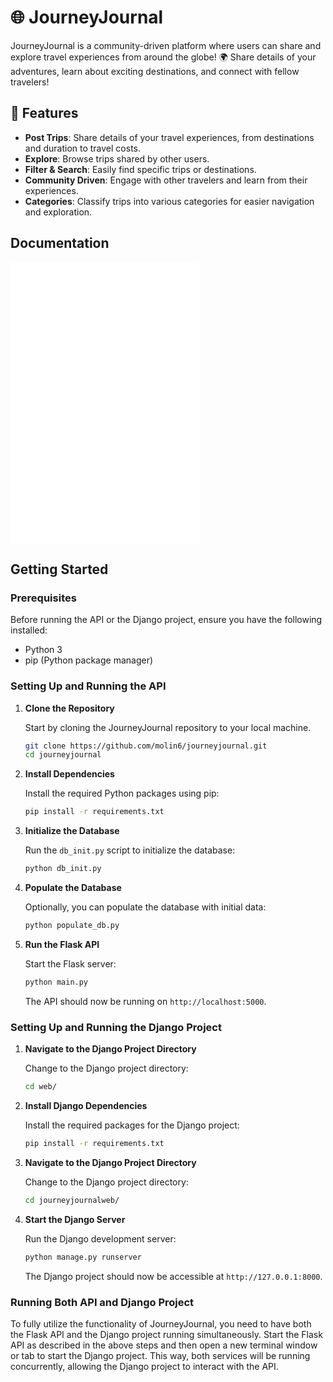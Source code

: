 # 🌐 JourneyJournal

JourneyJournal is a community-driven platform where users can share and explore travel experiences from around the globe! 🌍 Share details of your adventures, learn about exciting destinations, and connect with fellow travelers!

## 🚀 Features

- **Post Trips**: Share details of your travel experiences, from destinations and duration to travel costs.
- **Explore**: Browse trips shared by other users.
- **Filter & Search**: Easily find specific trips or destinations.
- **Community Driven**: Engage with other travelers and learn from their experiences.
- **Categories**: Classify trips into various categories for easier navigation and exploration.

## Documentation
![Data Dictionary](./docs/DataDictionary.md)
![Queries](./docs/Queries.md)
![API Endpoint Documentation](./docs/APIEndPoints.md)

## Getting Started

### Prerequisites

Before running the API or the Django project, ensure you have the following installed:
- Python 3
- pip (Python package manager)

### Setting Up and Running the API

1. **Clone the Repository**

   Start by cloning the JourneyJournal repository to your local machine.

   ```bash
   git clone https://github.com/molin6/journeyjournal.git
   cd journeyjournal
   ```

2. **Install Dependencies**

   Install the required Python packages using pip:

   ```bash
   pip install -r requirements.txt
   ```

3. **Initialize the Database**

   Run the `db_init.py` script to initialize the database:

   ```bash
   python db_init.py
   ```

4. **Populate the Database**

   Optionally, you can populate the database with initial data:

   ```bash
   python populate_db.py
   ```

5. **Run the Flask API**

   Start the Flask server:

   ```bash
   python main.py
   ```

   The API should now be running on `http://localhost:5000`.

### Setting Up and Running the Django Project

1. **Navigate to the Django Project Directory**

   Change to the Django project directory:

   ```bash
   cd web/
   ```

2. **Install Django Dependencies**

   Install the required packages for the Django project:

   ```bash
   pip install -r requirements.txt
   ```
3. **Navigate to the Django Project Directory**

   Change to the Django project directory:

   ```bash
   cd journeyjournalweb/
   ```
4. **Start the Django Server**

   Run the Django development server:

   ```bash
   python manage.py runserver
   ```

   The Django project should now be accessible at `http://127.0.0.1:8000`.

### Running Both API and Django Project

To fully utilize the functionality of JourneyJournal, you need to have both the Flask API and the Django project running simultaneously. Start the Flask API as described in the above steps and then open a new terminal window or tab to start the Django project. This way, both services will be running concurrently, allowing the Django project to interact with the API.
